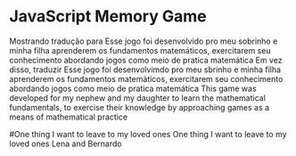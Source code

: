 # JavaScript Memory Game

Mostrando tradução para Esse jogo foi desenvolvido pro meu sobrinho e minha filha aprenderem os fundamentos matemáticos, exercitarem seu conhecimento abordando jogos como meio de pratica matemática
Em vez disso, traduzir Esse jogo foi desenvolvimdo pro meu sbrinho e minha filha aprenderem os fundamentos matemáticos, exercitarem seu conhecimento abordando jogos como meio de pratica matemática
This game was developed for my nephew and my daughter to learn the mathematical fundamentals, to exercise their knowledge by approaching games as a means of mathematical practice

#One thing I want to leave to my loved ones
One thing I want to leave to my loved ones Lena and Bernardo
